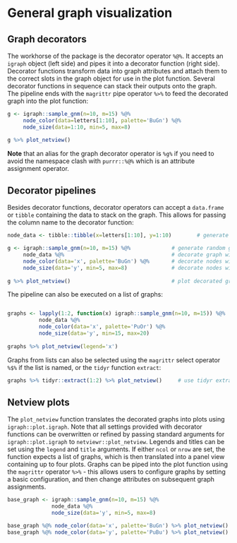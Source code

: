 # General graph visualization 

## Graph decorators

The workhorse of the package is the decorator operator `%@%`. It accepts an `igraph` object (left side) and pipes it 
into a decorator function (right side). Decorator functions transform data into graph attributes and attach them
to the correct slots in the graph object for use in the plot function. Several decorator functions in sequence can
stack their outputs onto the graph. The pipeline ends with the `magrittr` pipe operator `%>%` to feed the decorated graph
into the plot function:

```r
g <- igraph::sample_gnm(n=10, m=15) %@%                      
     node_color(data=letters[1:10], palette='BuGn') %@%      
     node_size(data=1:10, min=5, max=8)                     

g %>% plot_netview()                
```


**Note** that an alias for the graph decorator operator is `%g%` if you need to avoid the namespace clash with `purrr::%@%` which is an attribute assignment operator.

## Decorator pipelines

Besides decorator functions, decorator operators can accept a `data.frame` or `tibble` containing the data to stack on the graph. This
allows for passing the column name to the decorator function:

```r
node_data <- tibble::tibble(x=letters[1:10], y=1:10)        # generate 10 x 2 node data tibble

g <- igraph::sample_gnm(n=10, m=15) %@%             # generate random graph with 10 nodes
     node_data %@%                                  # decorate graph with node data tibble
     node_color(data='x', palette='BuGn') %@%       # decorate nodes with colors paletted by x
     node_size(data='y', min=5, max=8)              # decorate nodes with values rescaled by y
     
g %>% plot_netview()                                # plot decorated graph from magrittr pipe
```

The pipeline can also be executed on a list of graphs: 

```r

graphs <- lapply(1:2, function(x) igraph::sample_gnm(n=10, m=15)) %@%
          node_data %@%                                                 
          node_color(data='x', palette='PuOr') %@%                      
          node_size(data='y', min=15, max=20)                          
     
graphs %>% plot_netview(legend='x')                     
```

Graphs from lists can also be selected using the `magrittr` select operator `%$%` if the list is named, or the `tidyr` function `extract`:

```r
graphs %>% tidyr::extract(1:2) %>% plot_netview()     # use tidyr extract pipeline
```

## Netview plots

The `plot_netview` function translates the decorated graphs into plots using `igraph::plot.igraph`. Note that all settings provided with decorator functions can be overwritten or refined by passing standard arguments for `igraph::plot.igraph` to `netviewr::plot_netview`. Legends and titles can be set using the `legend` and `title` arguments. If either `ncol` or `nrow` are set, the function expects a list of graphs, which is then translated into a panel view containing up to four plots. Graphs can be piped into the plot function using the `magrittr` operator `%>%` - this allows users to configure graphs by setting a basic configuration, and then change attributes on subsequent graph assignments.

```r
base_graph <- igraph::sample_gnm(n=10, m=15) %@%
              node_data %@%                                      
              node_size(data='y', min=5, max=8) 

base_graph %@% node_color(data='x', palette='BuGn') %>% plot_netview()
base_graph %@% node_color(data='y', palette='PuBu') %>% plot_netview()
```

